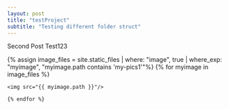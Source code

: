 ```yaml
---
layout: post
title: "testProject"
subtitle: "Testing different folder struct"
---
```


Second Post Test123
<!-- [My helpful screenshot]({{ "/assets/defaultThumb.jpg" | absolute_url }}) -->

<div class="slider-wrapper theme-bar">
<div id="slider" class="nivoSlider">     
    {% assign image_files = site.static_files | where: "image", true | where_exp: "myimage", "myimage.path contains 'my-pics1'"%}
    {% for myimage in image_files %}
    
    <img src="{{ myimage.path }}"/>

    {% endfor %}
</div> <!-- nivoSlider -->
</div> <!-- slider-wrapper theme -->

<script type="text/javascript"> 
$(window).on('load', function() {
    $('#slider').nivoSlider({
        effect: 'fade',
        animSpeed: 600
    });
}); 
</script>
